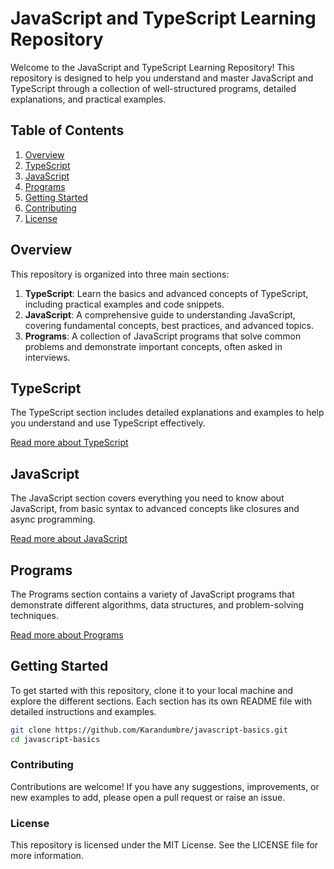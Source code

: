 # JavaScript and TypeScript Learning Repository

Welcome to the JavaScript and TypeScript Learning Repository! This repository is designed to help you understand and master JavaScript and TypeScript through a collection of well-structured programs, detailed explanations, and practical examples.

## Table of Contents

1. [Overview](#overview)
2. [TypeScript](#typescript)
3. [JavaScript](#javascript)
4. [Programs](#programs)
5. [Getting Started](#getting-started)
6. [Contributing](#contributing)
7. [License](#license)

## Overview

This repository is organized into three main sections:

1. **TypeScript**: Learn the basics and advanced concepts of TypeScript, including practical examples and code snippets.
2. **JavaScript**: A comprehensive guide to understanding JavaScript, covering fundamental concepts, best practices, and advanced topics.
3. **Programs**: A collection of JavaScript programs that solve common problems and demonstrate important concepts, often asked in interviews.

## TypeScript

The TypeScript section includes detailed explanations and examples to help you understand and use TypeScript effectively.

[Read more about TypeScript](./typescript/README.md)

## JavaScript

The JavaScript section covers everything you need to know about JavaScript, from basic syntax to advanced concepts like closures and async programming.

[Read more about JavaScript](./javascript/README.md)

## Programs

The Programs section contains a variety of JavaScript programs that demonstrate different algorithms, data structures, and problem-solving techniques.

[Read more about Programs](./programs/README.md)

## Getting Started

To get started with this repository, clone it to your local machine and explore the different sections. Each section has its own README file with detailed instructions and examples.

```sh
git clone https://github.com/Karandumbre/javascript-basics.git
cd javascript-basics
```

### Contributing

Contributions are welcome! If you have any suggestions, improvements, or new examples to add, please open a pull request or raise an issue.

### License

This repository is licensed under the MIT License. See the LICENSE file for more information.
